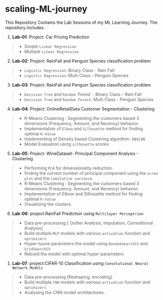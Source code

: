# scaling-ML-journey

This Repository Contains the Lab Sessions of my ML Learning Journey.
The repository includes.

1. **Lab-01**: Project: Car Pricing Prediction
>   - Simple `Linear Regression`
>   - Multiple `Linear Regression`

2. **Lab-02**: Project: RainFall and Penguin Species classification problem 
>   - `Logistic Regression`: Binary Class - Rain Fall
>   - `Logistic Regression`: Multi Class - Penguin Species

3. **Lab-03**: Project: RainFall and Penguin Species classification problem  
>   -  `Decision Tree` and `Random `Forest` : Binary Class - Rain Fall
>   -  `Decision Tree` and `Random Forest`: Multi Class - Penguin Species 

4. **Lab-04**: Project: OnlineRetailData Customer Segmentation - Clustering 
>   -  K-Means Clustering : Segmenting the customers based 3 dimensions (Frequency, Amount, and Recency) behavior.
>   - Implementation of `Elbow` and `Silhouette` method for finding optimal `K-Value`
>   - Implementing of Density based Clustering algorithm- `DBSCAN`
>   - Model Evaluation using `silhouette` scores

5. **Lab-05**: Project: WineDataset- Principal Component Analysis - Clustering
    
> - Performing `PCA` for dimensionality reduction.
> - finding the correct number of principal component using the `scree plot` and the `cumulative variance`.
> -  K-Means Clustering : Segmenting the customers based 3 dimensions (Frequency, Amount, and Recency) behavior.
>   - Implementation of Elbow and Silhouette method for finding optimal `K-Value`
>  - Visualizing the clusters.


6. **Lab-06**: project:RainFall Prediction using `Multilayer Perceptrion`

> - Data pre-processing [ Outlier Analysis, Imputation, Correaltional Analysis]
> - Build multiple `MLP` models with various `activation` function and `optimizers`
> - Hyper-tuune parameters the model using `RandomSearchCV` and `GridSearchCV`
> - Rebuild the model with optimal hyper-parameters


1. **Lab-07**: project:CIFAR-10 Classification using `Convolutional Neural Network Models`

> - Data pre-processing [Reshaping, encoding]
> - Build multiple `CNN` models with various `activation` function and `optimizers`
> - Analysing the CNN model architectures.

